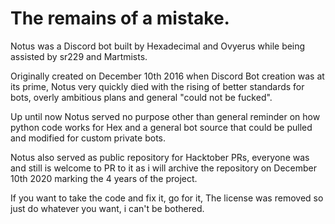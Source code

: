 # The remains of a mistake.

Notus was a Discord bot built by Hexadecimal and Ovyerus while being assisted by sr229 and Martmists.

Originally created on December 10th 2016 when Discord Bot creation was at its prime, Notus very quickly died with the rising of
better standards for bots, overly ambitious plans and general "could not be fucked".

Up until now Notus served no purpose other than general reminder on how python code works for Hex and a general bot source that could be
pulled and modified for custom private bots.

Notus also served as public repository for Hacktober PRs, everyone was and still is welcome to PR to it as i will archive the repository on
December 10th 2020 marking the 4 years of the project.

If you want to take the code and fix it, go for it, The license was removed so just do whatever you want, i can't be bothered.
